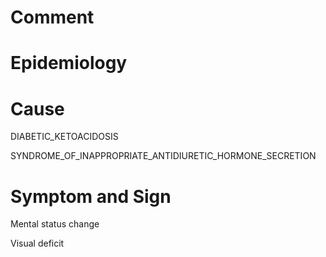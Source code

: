# Comment

# Epidemiology

# Cause

DIABETIC_KETOACIDOSIS

SYNDROME_OF_INAPPROPRIATE_ANTIDIURETIC_HORMONE_SECRETION

# Symptom and Sign

Mental status change

Visual deficit
